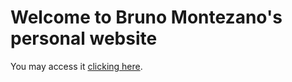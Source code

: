 # Welcome to Bruno Montezano's personal website

You may access it [clicking here](https://brunomontezano.com.br/).
